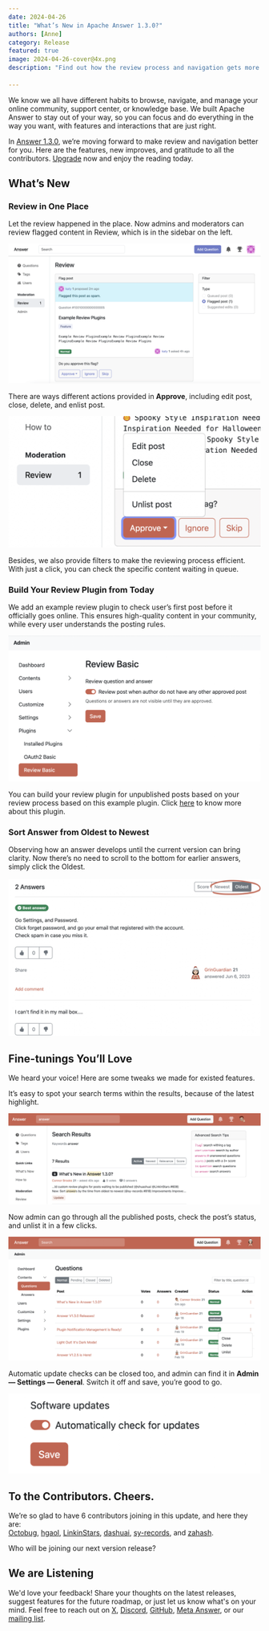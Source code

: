 ```yaml
---
date: 2024-04-26
title: "What’s New in Apache Answer 1.3.0?"
authors: [Anne]
category: Release
featured: true
image: 2024-04-26-cover@4x.png
description: "Find out how the review process and navigation gets more efficient and new changes in Apache Answer 1.3.0."

---
```


We know we all have different habits to browse, navigate, and manage your online community, support center, or knowledge base. We built Apache Answer to stay out of your way, so you can focus and do everything in the way you want, with features and interactions that are just right.

In [Answer 1.3.0](https://github.com/apache/incubator-answer/releases/tag/v1.3.0), we’re moving forward to make review and navigation better for you. Here are the features, new improves, and gratitude to all the contributors. [Upgrade](https://answer.apache.org/docs/upgrade) now and enjoy the reading today.

## What’s New
### Review in One Place
Let the review happened in the place. Now admins and moderators can review flagged content in Review, which is in the sidebar on the left.

![Review Flag Post](Review%20Flag%20Post.png)

There are ways different actions provided in **Approve**, including edit post, close, delete, and enlist post.

![Actions for Approve](Action%20for%20Approve.png)

Besides, we also provide filters to make the reviewing process efficient. With just a click, you can check the specific content waiting in queue. 

### Build Your Review Plugin from Today
We add an example review plugin to check user’s first post before it officially goes online. This ensures high-quality content in your community, while every user understands the posting rules. 

![Switch to Turn on Review Plugin](Switch%20on%20Review%20Basic.png)

You can build your review plugin for unpublished posts based on your review process based on this example plugin. Click [here](https://github.com/apache/incubator-answer-plugins/tree/main/reviewer-basic) to know more about this plugin. 

### Sort Answer from Oldest to Newest
Observing how an answer develops until the current version can bring clarity. Now there’s no need to scroll to the bottom for earlier answers, simply click the Oldest. 

![Sort from the Oldest](Sort%20from%20Oldest.png)

## Fine-tunings You’ll Love

We heard your voice! Here are some tweaks we made for existed features. 

It’s easy to spot your search terms within the results, because of the latest highlight.

![Highlight Search Result](Highlight%20Search%20Result%20Keyword.png)

Now admin can go through all the published posts, check the post’s status, and unlist it in a few clicks. 

![Unlist and Post Status](Unlist%20and%20Status.png)

Automatic update checks can be closed too, and admin can find it in **Admin — Settings — General**. Switch it off and save, you’re good to go.

![Software Updates](Software%20Updates.png)

## To the Contributors. Cheers.
We’re so glad to have 6 contributors joining in this update, and here they are:  
[Octobug](https://github.com/Octobug), [hgaol](https://github.com/hgaol), [LinkinStars](https://github.com/LinkinStars), [dashuai](https://github.com/shuashuai), [sy-records](https://github.com/sy-records), and [zahash](https://github.com/zahash).

Who will be joining our next version release?  

## We are Listening
We'd love your feedback!  Share your thoughts on the latest releases, suggest features for the future roadmap, or just let us know what's on your mind.  Feel free to reach out on [X](https://twitter.com/answerdev), [Discord](https://discord.gg/a6PZZbfnFx), [GitHub](https://github.com/apache/incubator-answer), [Meta Answer](https://meta.answer.dev/), or our [mailing list](https://answer.apache.org/community/support).